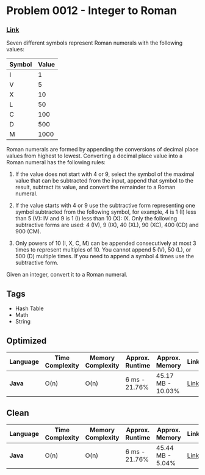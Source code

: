 # Problem 0012 - Integer to Roman

### [Link](https://leetcode.com/problems/integer-to-roman/description/)

Seven different symbols represent Roman numerals with the following values:

| Symbol | Value |
|--------|-------|
| I      | 1     |
| V      | 5     |
| X      | 10    |
| L      | 50    |
| C      | 100   |
| D      | 500   |
| M      | 1000  |

Roman numerals are formed by appending the conversions of decimal place values
from highest to lowest. Converting a decimal place value into a Roman numeral
has the following rules:

1. If the value does not start with 4 or 9, select the symbol of the maximal
   value that can be subtracted from the input, append that symbol to the
   result, subtract its value, and convert the remainder to a Roman numeral.

2. If the value starts with 4 or 9 use the subtractive form representing one
   symbol subtracted from the following symbol, for example, 4 is 1 (I) less
   than 5 (V): IV and 9 is 1 (I) less than 10 (X): IX. Only the following
   subtractive forms are used: 4 (IV), 9 (IX), 40 (XL), 90 (XC), 400 (CD) and
   900 (CM).

3. Only powers of 10 (I, X, C, M) can be appended consecutively at most 3
   times to represent multiples of 10. You cannot append 5 (V), 50 (L), or
   500 (D) multiple times. If you need to append a symbol 4 times use the
   subtractive form.

Given an integer, convert it to a Roman numeral.

## Tags

- Hash Table
- Math
- String

## Optimized

| Language | Time Complexity | Memory Complexity | Approx. Runtime | Approx. Memory    | Link                                                |
|----------|-----------------|-------------------|-----------------|-------------------|-----------------------------------------------------|
| **Java** | O(n)            | O(n)              | 6 ms - 21.76%   | 45.17 MB - 10.03% | [Link](./Problem-0012-Optimized/java/Solution.java) |

## Clean

| Language | Time Complexity | Memory Complexity | Approx. Runtime | Approx. Memory   | Link                                            |
|----------|-----------------|-------------------|-----------------|------------------|-------------------------------------------------|
| **Java** | O(n)            | O(n)              | 6 ms - 21.76%   | 45.44 MB - 5.04% | [Link](./Problem-0012-Clean/java/Solution.java) |